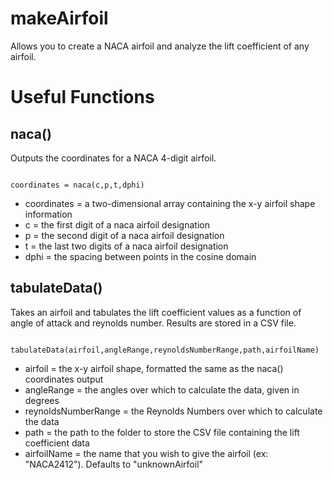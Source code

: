 # makeAirfoil

Allows you to create a NACA airfoil and analyze the lift coefficient of any airfoil.

# Useful Functions

## naca()

Outputs the coordinates for a NACA 4-digit airfoil.

<pre><code>
coordinates = naca(c,p,t,dphi)
</code></pre>

- coordinates = a two-dimensional array containing the x-y airfoil shape information
- c = the first digit of a naca airfoil designation
- p = the second digit of a naca airfoil designation
- t = the last two digits of a naca airfoil designation
- dphi = the spacing between points in the cosine domain

## tabulateData()

Takes an airfoil and tabulates the lift coefficient values as a function of angle of attack and reynolds number. Results are stored in a CSV file.

<pre><code>
tabulateData(airfoil,angleRange,reynoldsNumberRange,path,airfoilName)
</code></pre>

- airfoil = the x-y airfoil shape, formatted the same as the naca() coordinates output
- angleRange = the angles over which to calculate the data, given in degrees
- reynoldsNumberRange = the Reynolds Numbers over which to calculate the data
- path = the path to the folder to store the CSV file containing the lift coefficient data
- airfoilName = the name that you wish to give the airfoil (ex: "NACA2412"). Defaults to "unknownAirfoil"
